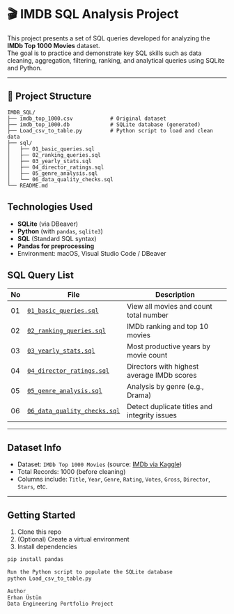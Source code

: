 # 🎬 IMDB SQL Analysis Project

This project presents a set of SQL queries developed for analyzing the **IMDb Top 1000 Movies** dataset.  
The goal is to practice and demonstrate key SQL skills such as data cleaning, aggregation, filtering, ranking, and analytical queries using SQLite and Python.

---

## 📂 Project Structure
```text
IMDB_SQL/
├── imdb_top_1000.csv            # Original dataset
├── imdb_top_1000.db             # SQLite database (generated)
├── Load_csv_to_table.py         # Python script to load and clean data
├── sql/
│   ├── 01_basic_queries.sql
│   ├── 02_ranking_queries.sql
│   ├── 03_yearly_stats.sql
│   ├── 04_director_ratings.sql
│   ├── 05_genre_analysis.sql
│   └── 06_data_quality_checks.sql
└── README.md
```
## Technologies Used

- **SQLite** (via DBeaver)
- **Python** (with `pandas`, `sqlite3`)
- **SQL** (Standard SQL syntax)
- **Pandas for preprocessing**  
- Environment: macOS, Visual Studio Code / DBeaver

## SQL Query List

| No | File | Description |
|----|------|-------------|
| 01 | [`01_basic_queries.sql`](sql/01_basic_queries.sql) | View all movies and count total number |
| 02 | [`02_ranking_queries.sql`](sql/02_ranking_queries.sql) | IMDb ranking and top 10 movies |
| 03 | [`03_yearly_stats.sql`](sql/03_yearly_stats.sql) | Most productive years by movie count |
| 04 | [`04_director_ratings.sql`](sql/04_director_ratings.sql) | Directors with highest average IMDb scores |
| 05 | [`05_genre_analysis.sql`](sql/05_genre_analysis.sql) | Analysis by genre (e.g., Drama) |
| 06 | [`06_data_quality_checks.sql`](sql/06_data_quality_checks.sql) | Detect duplicate titles and integrity issues |

---

## Dataset Info

- Dataset: `IMDb Top 1000 Movies` (source: [IMDb via Kaggle](https://www.kaggle.com/datasets))
- Total Records: 1000 (before cleaning)
- Columns include: `Title`, `Year`, `Genre`, `Rating`, `Votes`, `Gross`, `Director`, `Stars`, etc.

---

## Getting Started

1. Clone this repo
2. (Optional) Create a virtual environment
3. Install dependencies
```bash
pip install pandas

Run the Python script to populate the SQLite database
python Load_csv_to_table.py

Author
Erhan Üstün
Data Engineering Portfolio Project



